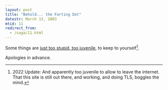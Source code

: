 ```yaml
---
layout: post
title: "Behold... the Farting Dot"
datestr: March 13, 2003
mtid: 11
redirect_from:
  - /saga/11.html
---
```


Some things are [just too stupid, too juvenile](https://www.dotfart.com/), to keep to yourself[^1].

Apologies in advance.

[^1]: 2022 Update: And apparently too juvenile to allow to leave the internet.  That this site
      is still out there, and working, and doing TLS, boggles the mind.